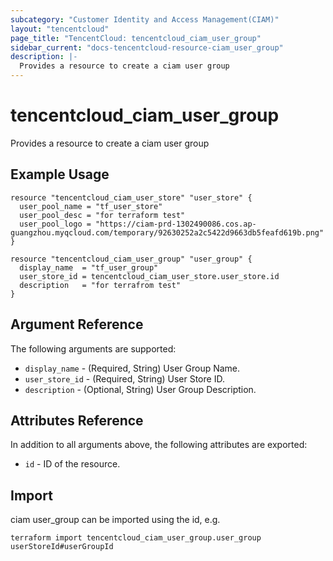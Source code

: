 ```yaml
---
subcategory: "Customer Identity and Access Management(CIAM)"
layout: "tencentcloud"
page_title: "TencentCloud: tencentcloud_ciam_user_group"
sidebar_current: "docs-tencentcloud-resource-ciam_user_group"
description: |-
  Provides a resource to create a ciam user group
---
```


# tencentcloud_ciam_user_group

Provides a resource to create a ciam user group

## Example Usage

```hcl
resource "tencentcloud_ciam_user_store" "user_store" {
  user_pool_name = "tf_user_store"
  user_pool_desc = "for terraform test"
  user_pool_logo = "https://ciam-prd-1302490086.cos.ap-guangzhou.myqcloud.com/temporary/92630252a2c5422d9663db5feafd619b.png"
}

resource "tencentcloud_ciam_user_group" "user_group" {
  display_name  = "tf_user_group"
  user_store_id = tencentcloud_ciam_user_store.user_store.id
  description   = "for terrafrom test"
}
```

## Argument Reference

The following arguments are supported:

* `display_name` - (Required, String) User Group Name.
* `user_store_id` - (Required, String) User Store ID.
* `description` - (Optional, String) User Group Description.

## Attributes Reference

In addition to all arguments above, the following attributes are exported:

* `id` - ID of the resource.




## Import

ciam user_group can be imported using the id, e.g.

```
terraform import tencentcloud_ciam_user_group.user_group userStoreId#userGroupId
```

